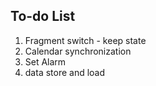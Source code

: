 ## To-do List
1. Fragment switch - keep state  
2. Calendar synchronization  
3. Set Alarm  
4. data store and load  
